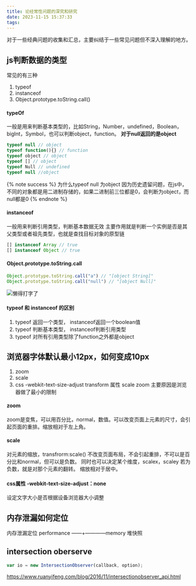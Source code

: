 ```yaml
---
title: 论经常性问题的深究和研究
date: 2023-11-15 15:37:33
tags:
---
```



对于一些经典问题的收集和汇总，主要纠结于一些常见问题但不深入理解的地方。

## js判断数据的类型
常见的有三种
1. typeof
2. instanceof
3. Object.prototype.toString.call()

#### typeOf
一般是用来判断基本类型的，比如String，Number，undefined，Boolean，bigInt，Symbol，也可以判断object，function。
**对于null返回的是object**
```js
typeof null // object
typeof function(){} // function
typeof object // object
typeof [] // object
typeof Null // undefined
typeof null //object
```
{% note success %}
为什么typeof null 为object
因为历史遗留问题，在js中，不同的对象都是用二进制存储的，如果二进制前三位都是0，会判断为object，而null都是0
{% endnote %}

#### instanceof
一般用来判断引用类型，判断基本数据无效
主要作用就是判断一个实例是否是其父类型或者祖先类型，也就是查找目标对象的原型链
```js
[] instanceof Array // true
[] instanceof Object // true
```
#### Object.prototype.toString.call
```js
Object.prototype.toString.call("a") // "[object String]"
Object.prototype.toString.call("null") // "[object Null]"
```
![懒得打字了](https://s2.loli.net/2023/11/15/f3j2NDcUBpwyoxL.png)
#### typeof 和 instanceof 的区别
1. typeof 返回一个类型， instanceof返回一个boolean值
2. typeof 判断基本类型， instanceof判断引用类型
3. typeof 对所有引用类型除了function之外都是object

## 浏览器字体默认最小12px，如何变成10px
1. zoom
2. scale
3. css -webkit-text-size-adjust
transform 属性 scale zoom
主要原因是浏览器做了最小的限制
#### zoom
zoom是变焦，可以用百分比，normal，数值。可以改变页面上元素的尺寸，会引起页面的重排。缩放相对于左上角。
#### scale
对元素的缩放，transfrorm:scale()
不改变页面布局，不会引起重排，不可以是百分比和normal，但可以是负数。
同时也可以决定某个维度，scalex，scaley
若为负数，就是对那个元素的翻转。
缩放相对于居中。
#### css属性  -webkit-text-size-adjust：none
设定文字大小是否根据设备浏览器大小调整

## 内存泄漏如何定位
内存泄漏定位 performance ——+————memory 堆快照

## intersection oberserve
```js
var io = new IntersectionObserver(callback, option);
```
<https://www.ruanyifeng.com/blog/2016/11/intersectionobserver_api.html>

